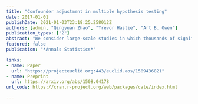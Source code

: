 ```yaml
---
title: "Confounder adjustment in multiple hypothesis testing"
date: 2017-01-01
publishDate: 2021-01-03T23:18:25.258012Z
authors: [admin, "Qingyuan Zhao", "Trevor Hastie", "Art B. Owen"]
publication_types: ["2"]
abstract: "We consider large-scale studies in which thousands of significance tests are performed simultaneously. In some of these studies, the multiple testing procedure can be severely biased by latent confounding factors such as batch effects and unmeasured covariates that correlate with both primary variable(s) of interest (e.g., treatment variable, phenotype) and the outcome. Over the past decade, many statistical methods have been proposed to adjust for the confounders in hypothesis testing. We unify these methods in the same framework, generalize them to include multiple primary variables and multiple nuisance variables, and analyze their statistical properties. In particular, we provide theoretical guarantees for RUV-4 [Gagnon-Bartsch, Jacob and Speed (2013)] and LEAPP [Ann. Appl. Stat. 6 (2012) 1664-1688], which correspond to two different identification conditions in the framework: the first requires a set of \"negative controls\" that are known a priori to follow the null distribution; the second requires the true nonnulls to be sparse. Two different estimators which are based on RUV-4 and LEAPP are then applied to these two scenarios. We show that if the confounding factors are strong, the resulting estimators can be asymptotically as powerful as the oracle estimator which observes the latent confounding factors. For hypothesis testing, we show the asymptotic $z$-tests based on the estimators can control the type I error. Numerical experiments show that the false discovery rate is also controlled by the Benjamini-Hochberg procedure when the sample size is reasonably large."
featured: false
publication: "*Annals Statistics*"

links:
- name: Paper
  url: "https://projecteuclid.org:443/euclid.aos/1509436821"
- name: Preprint
  url: https://arxiv.org/abs/1508.04178
url_code: https://cran.r-project.org/web/packages/cate/index.html

---
```


